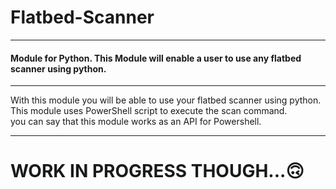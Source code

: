 # Flatbed-Scanner


--------------------------------------------------------------------------------------------------- 
   #### Module for Python. This Module will enable a user to use any flatbed scanner using python.

--------------------------------------------------------------------------------------------------- 


With this module you will be able to use your flatbed scanner using python.                       
This module uses PowerShell script to execute the scan command.                          
you can say that this module works as an API for Powershell.                                  

---------------------------------------------------------------------------------------------------

# WORK IN PROGRESS THOUGH...🙃
